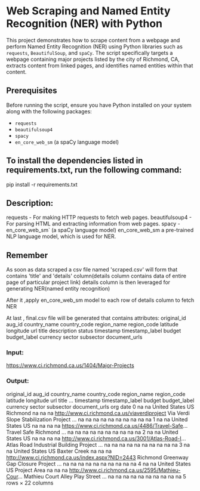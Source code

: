 # Web Scraping and Named Entity Recognition (NER) with Python

This project demonstrates how to scrape content from a webpage and perform Named Entity Recognition (NER)
using Python libraries such as `requests`, `BeautifulSoup`, and `spaCy`. 
The script specifically targets a webpage containing major projects listed by the city of Richmond, CA, extracts content from linked pages,
and identifies named entities within that content.

## Prerequisites

Before running the script, ensure you have Python installed on your system along with the following packages:

- `requests`
- `beautifulsoup4`
- `spacy`
- `en_core_web_sm` (a spaCy language model)

##  To install the dependencies listed in requirements.txt, run the following command:

pip install -r requirements.txt



## Description:

requests - For making HTTP requests to fetch web pages.
beautifulsoup4 - For parsing HTML and extracting information from web pages.
spacy - en_core_web_sm` (a spaCy language model)  en_core_web_sm a pre-trained NLP language model, which is used for NER.  

## Remember

As soon as data scraped a csv file named 'scraped.csv' will form that contains 'title' and 'details' column(details column contains data of entire page of particular project link) details column is then leveraged for generating NER(named entity recognition)

After it ,apply en_core_web_sm model to each row of details column to fetch NER

At last , final.csv file will be generated  that contains attributes:
original_id	aug_id	country_name	country_code	region_name	region_code	latitude	longitude	url	title	description	status	timestamp	timestamp_label	budget	budget_label	currency	sector	subsector	document_urls

### Input:

https://www.ci.richmond.ca.us/1404/Major-Projects


### Output:

original_id	aug_id	country_name	country_code	region_name	region_code	latitude	longitude	url	title	...	timestamp	timestamp_label	budget	budget_label	currency	sector	subsector	document_urls	org	date
0	na	na	United States	US	Richmond	na	na	na	http://www.ci.richmond.ca.us/viaverdiproject	Via Verdi Slope Stabilization Project	...	na	na	na	na	na	na	na	na	na	na
1	na	na	United States	US	na	na	na	na	https://www.ci.richmond.ca.us/4486/Travel-Safe...	Travel Safe Richmond	...	na	na	na	na	na	na	na	na	na	na
2	na	na	United States	US	na	na	na	na	http://www.ci.richmond.ca.us/3001/Atlas-Road-I...	Atlas Road Industrial Building Project	...	na	na	na	na	na	na	na	na	na	na
3	na	na	United States	US	Baxter Creek	na	na	na	http://www.ci.richmond.ca.us/index.aspx?NID=2443	Richmond Greenway Gap Closure Project	...	na	na	na	na	na	na	na	na	na	na
4	na	na	United States	US	Project Area	na	na	na	http://www.ci.richmond.ca.us/2595/Mathieu-Cour...	Mathieu Court Alley Play Street	...	na	na	na	na	na	na	na	na	na	na
5 rows × 22 columns






